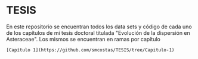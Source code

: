 # TESIS
En este repositorio se encuentran todos los data sets y código de cada uno de los capítulos de mi tesis doctoral titulada "Evolución de la dispersión en Asteraceae". Los mismos se encuentran en ramas por capítulo

    [Capítulo 1](https://github.com/smcostas/TESIS/tree/Capitulo-1)
